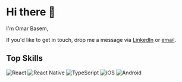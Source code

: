 # Hi there 👋

I'm Omar Basem,

If you'd like to get in touch, drop me a message via [LinkedIn](https://linkedin.com/in/omarbasem) or [email](mailto:omarbasem.0x@gmail.com).

## Top Skills
![React](https://img.shields.io/badge/react-%2320232a.svg?style=for-the-badge&logo=react&logoColor=%2361DAFB)
![React Native](https://img.shields.io/badge/react_native-%2320232a.svg?style=for-the-badge&logo=react&logoColor=%2361DAFB)
![TypeScript](https://img.shields.io/badge/typescript-%23007ACC.svg?style=for-the-badge&logo=typescript&logoColor=white) 
![iOS](https://img.shields.io/badge/ios-000000?style=for-the-badge&logo=apple&logoColor=white)
![Android](https://img.shields.io/badge/android-3DDC84?style=for-the-badge&logo=android&logoColor=white)
